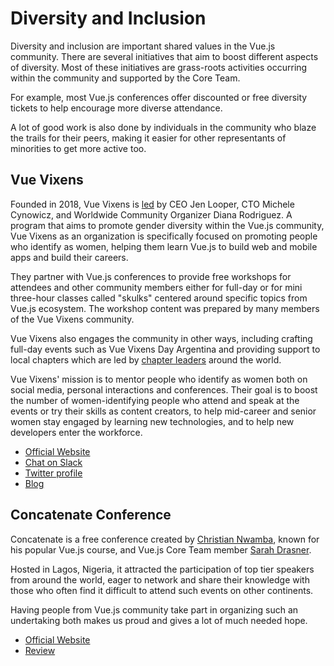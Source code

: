 # Diversity and Inclusion

Diversity and inclusion are important shared values in the Vue.js community. There are several initiatives that aim to boost different aspects of diversity. Most of these initiatives are grass-roots activities occurring within the community and supported by the Core Team.

For example, most Vue.js conferences offer discounted or free diversity tickets to help encourage more diverse attendance.

A lot of good work is also done by individuals in the community who blaze the trails for their peers, making it easier for other representants of minorities to get more active too.

## Vue Vixens

Founded in 2018, Vue Vixens is [led](http://vuevixens.org/team) by CEO Jen Looper, CTO Michele Cynowicz, and Worldwide Community Organizer Diana Rodriguez. A program that aims to promote gender diversity within the Vue.js community, Vue Vixens as an organization is specifically focused on promoting people who identify as women, helping them learn Vue.js to build web and mobile apps and build their careers.

They partner with Vue.js conferences to provide free workshops for attendees and other community members either for full-day or for mini three-hour classes called "skulks" centered around specific topics from Vue.js ecosystem. The workshop content was prepared by many members of the Vue Vixens community.

Vue Vixens also engages the community in other ways, including crafting full-day events such as Vue Vixens Day Argentina and providing support to local chapters which are led by [chapter leaders](https://www.vuevixens.org/team) around the world.

Vue Vixens' mission is to mentor people who identify as women both on social media, personal interactions and conferences. Their goal is to boost the number of women-identifying people who attend and speak at the events or try their skills as content creators, to help mid-career and senior women stay engaged by learning new technologies, and to help new developers enter the workforce.

* [Official Website](https://vuevixens.org)
* [Chat on Slack](https://slackin-fxsumkvfno.now.sh/)
* [Twitter profile](https://twitter.com/VueVixens)
* [Blog](https://dev.to/vuevixens)

## Concatenate Conference

Concatenate is a free conference created by [Christian Nwamba](https://twitter.com/codebeast), known for his popular Vue.js course, and Vue.js Core Team member [Sarah Drasner](https://twitter.com/sarah\_edo).

Hosted in Lagos, Nigeria, it attracted the participation of top tier speakers from around the world, eager to network and share their knowledge with those who often find it difficult to attend such events on other continents.

Having people from Vue.js community take part in organizing such an undertaking both makes us proud and gives a lot of much needed hope.

* [Official Website](https://concatenate.io)
* [Review](https://technext.ng/2018/08/13/heres-all-went-down-concatenate-developers-conference)
